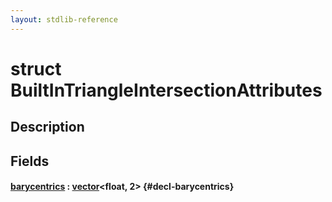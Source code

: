 ```yaml
---
layout: stdlib-reference
---
```


# struct BuiltInTriangleIntersectionAttributes

## Description



## Fields

#### [barycentrics](/stdlib-reference/types/builtintriangleintersectionattributes-057fr/barycentrics) : [vector](/stdlib-reference/types/vector/index)\<float, 2\> {#decl-barycentrics}

